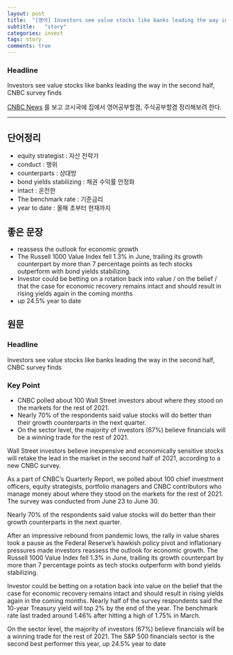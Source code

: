 ```yaml
---
layout: post
title:  "[영어] Investors see value stocks like banks leading the way in the second half - 1/2"
subtitle:   "story"
categories: invest
tags: story
comments: true
---
```


### Headline
Investors see value stocks like banks leading the way in the second half, CNBC survey finds

[CNBC News](https://www.cnbc.com/2021/07/01/investors-see-value-stocks-like-banks-leading-the-way-in-the-second-half-cnbc-survey-finds.html?&qsearchterm=investors%20see%20value%20stocks) 를 보고 코시국에 집에서 영어공부할겸, 주식공부할겸 정리해보려 한다.

---

## 단어정리
- equity strategist : 자산 전략가
- conduct : 행위
- counterparts : 상대방
- bond yields stabilizing : 채권 수익률 안정화
- intact : 온전한
- The benchmark rate : 기준금리
- year to date : 올해 초부터 현재까지


## 좋은 문장
- reassess the outlook for economic growth
- The Russell 1000 Value Index fell 1.3% in June, trailing its growth counterpart by more than 7 percentage points as tech stocks outperform with bond yields stabilizing.
- Investor could be betting on a rotation back into value / on the belief / that the case for economic recovery remains intact and should result in rising yields again in the coming months
- up 24.5% year to date


## 원문

### Headline
Investors see value stocks like banks leading the way in the second half, CNBC survey finds

### Key Point
- CNBC polled about 100 Wall Street investors about where they stood on the markets for the rest of 2021.
- Nearly 70% of the respondents said value stocks will do better than their growth counterparts in the next quarter.
- On the sector level, the majority of investors (67%) believe financials will be a winning trade for the rest of 2021.

Wall Street investors believe inexpensive and economically sensitive stocks will retake the lead in the market in the second half of 2021, according to a new CNBC survey. 

As a part of CNBC’s Quarterly Report, we polled about 100 chief investment officers, equity strategists, portfolio managers and CNBC contributors who manage money about where they stood on the markets for the rest of 2021. The survey was conducted from June 23 to June 30.

Nearly 70% of the respondents said value stocks will do better than their growth counterparts in the next quarter.

After an impressive rebound from pandemic lows, the rally in value shares took a pause as the Federal Reserve’s hawkish policy pivot and inflationary pressures made investors reassess the outlook for economic growth. The Russell 1000 Value Index fell 1.3% in June, trailing its growth counterpart by more than 7 percentage points as tech stocks outperform with bond yields stabilizing.

Investor could be betting on a rotation back into value on the belief that the case for economic recovery remains intact and should result in rising yields again in the coming months. Nearly half of the survey respondents said the 10-year Treasury yield will top 2% by the end of the year. The benchmark rate last traded around 1.46% after hitting a high of 1.75% in March.

On the sector level, the majority of investors (67%) believe financials will be a winning trade for the rest of 2021. The S&P 500 financials sector is the second best performer this year, up 24.5% year to date

